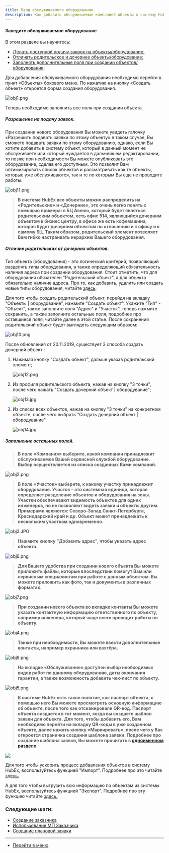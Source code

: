 ```yaml
---
title: Ввод обслуживаемого оборудования.
description: Как добавить обслуживаемые компанией объекты в систему HubEx?
---
```


<!-- Yandex.Metrika counter -->
<script type="text/javascript" >
   (function(m,e,t,r,i,k,a){m[i]=m[i]||function(){(m[i].a=m[i].a||[]).push(arguments)};
   m[i].l=1*new Date();k=e.createElement(t),a=e.getElementsByTagName(t)[0],k.async=1,k.src=r,a.parentNode.insertBefore(k,a)})
   (window, document, "script", "https://mc.yandex.ru/metrika/tag.js", "ym");
   ym('{{ site.yandex_metric }}', "init", {
        id:'{{ site.yandex_metric }}',
        clickmap:true,
        trackLinks:true,
        accurateTrackBounce:true,
        webvisor:true
   });
</script>
<noscript><div><img src="https://mc.yandex.ru/watch/'{{ site.yandex_metric }}'" style="position:absolute; left:-9999px;" alt="" /></div></noscript>
<!-- /Yandex.Metrika counter -->

#### Заведите обслуживаемое оборудование
В этом разделе вы научитесь:
<html>
<meta charset="utf-8">
<title>Быстрый переход внутри документа</title>
<ul>
     <li><a href="#tga">Делать доступной подачу заявок на объекты/оборудование.</a></li>
     <li><a href="#poch">Отличать родительское и дочернее объекты/оборудование;</a></li>
     <li><a href="#fillelse">Заполнять дополнительные поля при создании объектов/оборудования;</a></li>
</ul>
</html>

Для добавления обслуживаемого оборудования необходимо перейти в пункт «Объекты» бокового меню. По нажатию на кнопку «Создать объект» откроется форма создания оборудования.

![obj1.png](/attachments/images/FAQ/USER/CreatingObjects/obj1.png)

Теперь необходимо заполнить все поля при создании объекта.

<h5 id="tga">Разрешение на подачу заявок.</h5>
При создании нового оборудования Вы можете увидеть галочку «Разрешить подавать заявки по этому объекту» в таком случае, Вы сможете подавать заявки по этому оборудованию, однако, если Вы хотите добавить в систему объект, который в данный момент не обслуживаете или который нуждается в дальнейшем редактировании, то позже при необходимости Вы можете опубликовать это оборудование, сделав его доступным. Это позволит Вам оптимизировать список объектов и рассматривать как те объекты, которые уже обслуживаются, так и те по которым Вы еще не проводите работы.

![obj11.png](/attachments/images/FAQ/USER/CreatingObjects/obj11.png)

>**В системе HubEx все объекты можно распределить на «Родительские» и «Дочерние», это очень легко понять с помощью примера: в БЦ Авеню, который будет являться родительским объектом, есть офис 514, являющийся дочерним объектом к бизнес центру, в офисе же есть кофемашина, которая будет дочерним объектом по отношению и к офису и к самому БЦ. Таким образом, родительский элемент позволяет Вам гибко настраивать иерархию Вашего оборудования.**

<h5 id="poch">Отличие родительских от дочерних объектов.</h5>

Тип объекта (оборудования) - это логический критерий, позволяющий разделять типы оборудования, а также определяющий обязательность наличия адреса при создании оборудования. Стоит отметить, что для оборудования обязателен "Родительский объект", а для объекта обязательно наличие адреса. Про то, как добавить, удалить или создать новые типы оборудования, читайте [здесь](https://wiki.hubex.ru/docs/FAQ/RU/admin/ObjectsType.html).

Для того чтобы создать родительский объект, перейдя на вкладку "Объекты | оборудование", нажмите "Создать объект". Укажите "Тип" - "Объект", также заполните поля "Адрес" и "Участок", теперь нажмите сохранить, а также заполните остальные поля, подробнее про оставшиеся поля, читайте далее в этой статье. После сохранения родительский объект будет выглядеть следующим образом:

![obj10.png](/attachments/images/FAQ/USER/CreatingObjects/obj10.png)

После обновления от 20.11.2019, существует 3 способа создать дочерний объект :
<ol>
<li>Нажимая кнопку "Создать объект", дальше указав родительский элемент;</li>

![obj12.png](/attachments/images/FAQ/USER/CreatingObjects/obj12.png)

<li>Из профиля родительского объекта, нажав на кнопку "3 точки", после чего нажать "Создать дочерний объект | обородувание";</li>

![obj13.jpg](/attachments/images/FAQ/USER/CreatingObjects/obj13.jpg)

<li>Из списка всех объектов, нажав на кнопку "3 точки" на конкретном объекте, после чего выбрать "Создать дочерний объект | обородувание".</li>

![obj14.jpg](/attachments/images/FAQ/USER/CreatingObjects/obj14.jpg)

</ol>

<h5 id="fillelse">Заполнение остальных полей.</h5>

>**В поле «Компания» выберите, какой компании принадлежит обслуживаемое Вашей сервисной службой оборудование. Выбор осуществляется из списка созданных Вами компаний.**

![obj2.png](/attachments/images/FAQ/USER/CreatingObjects/obj2.png)

>**В поле «Участок» выберите, к какому участку принадлежит оборудование. Участок – это системная единица, которая определяет разделение объектов и оборудования на зоны. Участки обеспечивают видимость объектов для одних инженеров, но не позволяют видеть заявки и объекты другим. Примерами являются: Северо-Запад Санкт-Петербурга, Краснодарский край и др. Объект может принадлежать к нескольким участкам одновременно.**

![obj3.JPG](/attachments/images/FAQ/USER/CreatingObjects/obj3.JPG)

>**Нажмите кнопку "Добавить адрес", чтобы указать адрес объекта.**

![obj6.png](/attachments/images/FAQ/USER/CreatingObjects/obj6.png)

>**Для Вашего удобства при создании нового объекта Вы можете приложить файлы, которые впоследствии помогут Вам или сервисным специалистам при работе с данным объектом. Вы можете приложить как фото, так и документы в различных форматах.**

![obj7.png](/attachments/images/FAQ/USER/CreatingObjects/obj7.png)

>**При создании нового объекта во вкладке контакты Вы можете указать контактную информацию ответственного по объекту, например инженера, который чаще всего проводит работы по объекту.**

![obj4.png](/attachments/images/FAQ/USER/CreatingObjects/obj4.png)

>**Также при необходимости, Вы можете ввести дополнительные контакты, например охранника или вахтёра.**

![obj9.png](/attachments/images/FAQ/USER/CreatingObjects/obj9.png)

>**На вкладке «Обслуживание» доступен выбор необходимых видов работ по данному оборудованию, даты окончания гарантии, а также возможность добавить чек-лист по объекту.**

![obj5.png](/attachments/images/FAQ/USER/CreatingObjects/obj5.png)

>**В системе HubEx есть такое понятие, как паспорт объекта, с помощью него Вы можете просмотреть основную информацию об объекте, после того как отсканировали QR-код. Паспорт объекта создается в тот момент, когда вы создаете шаблон заявки для объекта. Для того, чтобы добавить его, Вам необходимо перейти на вкладку QR-коды в уже созданном объекте, далее нажать кнопку «Маркировать», после чего у Вас откроется страничка создания шаблона заявки.
Подробнее про создание шаблона заявки, Вы можете прочитать в [одноименном разделе](https://wiki.hubex.ru/docs/FAQ/RU/user/CreatingTickTemplates.html).**

<div>
  <img  style="margin: 0 auto; display: block; max-width: 100%;" src="/attachments/images/FAQ/USER/CreatingObjects/obj8.png" />
</div>


<p> Для того чтобы ускорить процесс добавления объектов в систему HubEx, воспользуйтесь функцией "Импорт". Подробнее про это читайте <a href="https://wiki.hubex.ru/docs/FAQ/RU/user/Import.html#objects"> здесь.</a></p>
<p> А для того чтобы выгрузить всю информацию по объектам из системы HubEx, воспользуйтесь функцией "Экспорт". Подробнее про эту функцию читайте <a href="https://wiki.hubex.ru/docs/FAQ/RU/user/Export.html#objects"> здесь.</a></p>

### Следующие шаги:
- [Создание заказчика](./CreatingCustomer.md)
- [Использование МП Заказчика](./CustomerApp.md)
- [Создание плановой заявки](./PlannedTickets.md)


___
- [Перейти в меню](http://wiki.hubex.ru)
